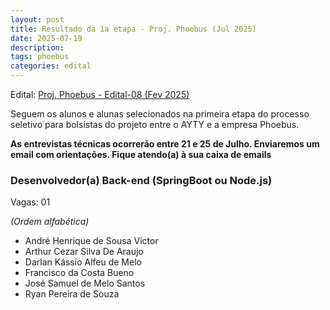 ```yaml
---
layout: post
title: Resultado da 1a etapa - Proj. Phoebus (Jul 2025)
date: 2025-07-19
description: 
tags: phoebus
categories: edital
---
```


Edital: [Proj. Phoebus - Edital-08 (Fev 2025)](https://ayty.org/editais/2025-07-09-phoebus-edital09/)

Seguem os alunos e alunas selecionados na primeira etapa do processo seletivo para bolsistas do projeto entre o AYTY e a empresa Phoebus.

**As entrevistas técnicas ocorrerão entre 21 e 25 de Julho. Enviaremos um email com orientações. Fique atendo(a) à sua caixa de emails**


### Desenvolvedor(a) Back-end (SpringBoot ou Node.js)

Vagas: 01

*(Ordem alfabética)*

- André Henrique de Sousa Victor
- Arthur Cezar Silva De Araujo
- Darlan Kássio Alfeu de Melo
- Francisco da Costa Bueno
- José Samuel de Melo Santos
- Ryan Pereira de Souza
